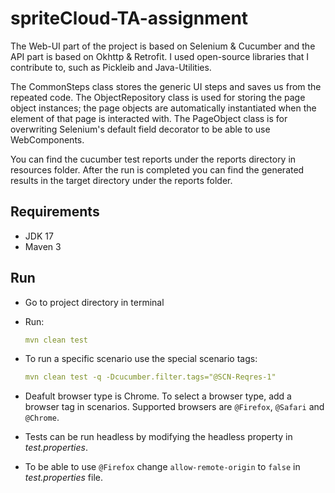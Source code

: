 # spriteCloud-TA-assignment

The Web-UI part of the project is based on Selenium & Cucumber and the API part is based on Okhttp & Retrofit.
I used open-source libraries that I contribute to, such as Pickleib and Java-Utilities.

The CommonSteps class stores the generic UI steps and saves us from the repeated code.
The ObjectRepository class is used for storing the page object instances; the page objects are automatically instantiated when the element of that page is interacted with.
The PageObject class is for overwriting Selenium's default field decorator to be able to use WebComponents.

You can find the cucumber test reports under the reports directory in resources folder.
After the run is completed you can find the generated results in the target directory under the reports folder.

## Requirements
- JDK 17
- Maven 3

## Run

- Go to project directory in terminal

- Run:
    ```yml
    mvn clean test
    ```

- To run a specific scenario use the special scenario tags:
    ```yml
    mvn clean test -q -Dcucumber.filter.tags="@SCN-Reqres-1"
    ```
- Deafult browser type is Chrome. To select a browser type, add a browser tag in scenarios. Supported browsers are ```@Firefox```, ```@Safari``` and ```@Chrome```. 

- Tests can be run headless by modifying the headless property in _test.properties_.

- To be able to use ```@Firefox``` change ```allow-remote-origin``` to ```false``` in _test.properties_ file.